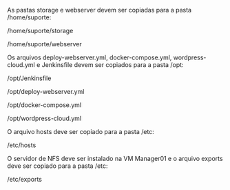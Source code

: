 As pastas storage e webserver devem ser copiadas para a pasta /home/suporte:

/home/suporte/storage

/home/suporte/webserver



Os arquivos deploy-webserver.yml, docker-compose.yml, wordpress-cloud.yml e Jenkinsfile devem ser copiados para a pasta /opt:

/opt/Jenkinsfile

/opt/deploy-webserver.yml

/opt/docker-compose.yml

/opt/wordpress-cloud.yml



O arquivo hosts deve ser copiado para a pasta /etc:

/etc/hosts



O servidor de NFS deve ser instalado na VM Manager01 e o arquivo exports deve ser copiado para a pasta /etc:

/etc/exports
